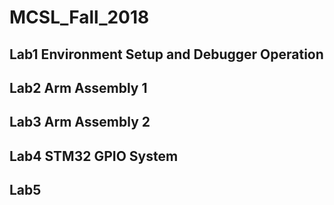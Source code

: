 # MCSL_Fall_2018
## Lab1 Environment Setup and Debugger Operation
## Lab2 Arm Assembly 1
## Lab3 Arm Assembly 2
## Lab4 STM32 GPIO System
## Lab5
